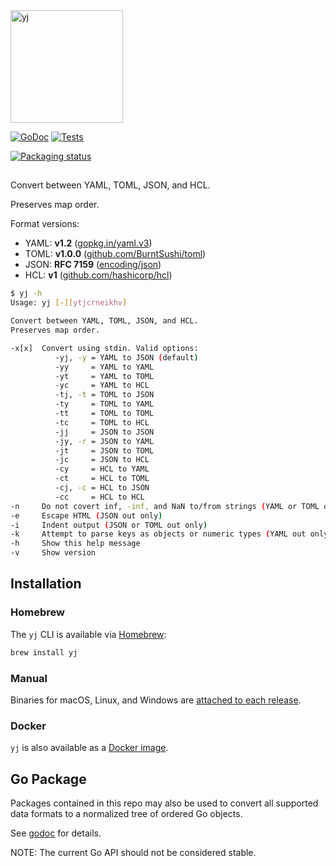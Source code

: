 <img src="logo.png" alt="yj" width="180" />

[![GoDoc](https://pkg.go.dev/badge/github.com/sclevine/yj/v5?status.svg)](https://pkg.go.dev/github.com/sclevine/yj/v5)
[![Tests](https://github.com/sclevine/yj/actions/workflows/go.yml/badge.svg)](https://github.com/sclevine/yj/actions/workflows/go.yml)

[![Packaging status](https://repology.org/badge/tiny-repos/yj-sclevine.svg)](https://repology.org/project/yj-sclevine/versions)

##

Convert between YAML, TOML, JSON, and HCL.

Preserves map order.

Format versions:
- YAML: **v1.2** ([gopkg.in/yaml.v3](https://gopkg.in/yaml.v3))
- TOML: **v1.0.0** ([github.com/BurntSushi/toml](https://github.com/BurntSushi/toml))
- JSON: **RFC 7159** ([encoding/json](https://www.rfc-editor.org/rfc/rfc7159))
- HCL: **v1** ([github.com/hashicorp/hcl](https://github.com/hashicorp/hcl))

```bash
$ yj -h
Usage: yj [-][ytjcrneikhv]

Convert between YAML, TOML, JSON, and HCL.
Preserves map order.

-x[x]  Convert using stdin. Valid options:
          -yj, -y = YAML to JSON (default)
          -yy     = YAML to YAML
          -yt     = YAML to TOML
          -yc     = YAML to HCL
          -tj, -t = TOML to JSON
          -ty     = TOML to YAML
          -tt     = TOML to TOML
          -tc     = TOML to HCL
          -jj     = JSON to JSON
          -jy, -r = JSON to YAML
          -jt     = JSON to TOML
          -jc     = JSON to HCL
          -cy     = HCL to YAML
          -ct     = HCL to TOML
          -cj, -c = HCL to JSON
          -cc     = HCL to HCL
-n     Do not covert inf, -inf, and NaN to/from strings (YAML or TOML only)
-e     Escape HTML (JSON out only)
-i     Indent output (JSON or TOML out only)
-k     Attempt to parse keys as objects or numeric types (YAML out only)
-h     Show this help message
-v     Show version
```

## Installation

### Homebrew

The `yj` CLI is available via [Homebrew](https://brew.sh):

```bash
brew install yj
```

### Manual

Binaries for macOS, Linux, and Windows are [attached to each release](https://github.com/sclevine/yj/releases).

### Docker

`yj` is also available as a [Docker image](https://hub.docker.com/r/sclevine/yj).

## Go Package

Packages contained in this repo may also be used to convert all supported data formats to a normalized tree of ordered Go objects.

See [godoc](https://pkg.go.dev/github.com/sclevine/yj) for details.

NOTE: The current Go API should not be considered stable.
